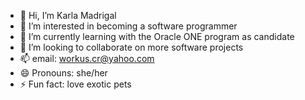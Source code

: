 - 👋 Hi, I’m Karla Madrigal
- 👀 I’m interested in becoming a software programmer 
- 🌱 I’m currently learning with the Oracle ONE program as candidate
- 💞️ I’m looking to collaborate on more software projects
- 📫 email: workus.cr@yahoo.com
- 😄 Pronouns: she/her
- ⚡ Fun fact: love exotic pets
